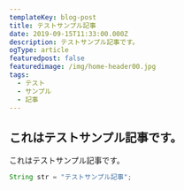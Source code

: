 ```yaml
---
templateKey: blog-post
title: テストサンプル記事
date: 2019-09-15T11:33:00.000Z
description: テストサンプル記事です。
ogType: article
featuredpost: false
featuredimage: /img/home-header00.jpg
tags:
  - テスト
  - サンプル
  - 記事
---
```

## これはテストサンプル記事です。
これはテストサンプル記事です。

```java
String str = "テストサンプル記事";
```
